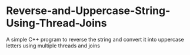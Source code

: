 # Reverse-and-Uppercase-String-Using-Thread-Joins
A simple C++ program to reverse the string and convert it into uppercase letters using multiple threads and joins
